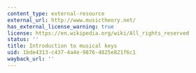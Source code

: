 ```yaml
---
content_type: external-resource
external_url: http://www.musictheory.net/
has_external_license_warning: true
license: https://en.wikipedia.org/wiki/All_rights_reserved
status: ''
title: Introduction to musical keys
uid: 1bde4313-c437-4a4e-9876-4825e821f6c1
wayback_url: ''
---
```

